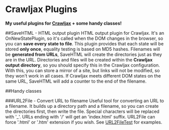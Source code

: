 Crawljax Plugins
================

**My useful plugins for [Crawljax](http://crawljax.com) + some handy classes!**

##SaveHTML - HTML output plugin
HTML output plugin for Crawljax. It's an OnNewStatePlugin, so it's called when the DOM changes in the browser, so you can **save every state to file**. This plugin provides that each state will be stored **only once**, equality testing is based on MD5 hashes. Filenames will be **generated from URLs**, SaveHTML will create the directories just as they are in the URL. Directories and files will be created within the **Crawljax output directory**, so you should specify this in the Crawljax configuration. With this, you can store a mirror of a site, but links will not be modified, so they won't work in all cases. If Crawljax meets different DOM states on the same URL, SaveHTML will add a counter to the end of the filename.

##Handy classes

###URL2File - Convert URL to filename
Useful tool for converting an URL to a filename. It builds up a directory path and a filename, so you can create the directories first, then write the file. Special characters will be replaced with '_'. URLs ending with '/' will get an 'index.html' suffix. URL2File can force '.html' or '.htm' extension if you wish. See [URL2FileTest](https://github.com/juzraai/Crawljax-Plugins/blob/master/src/test/java/hu/juranyi/zsolt/common/URL2FileTest.java) for examples.
